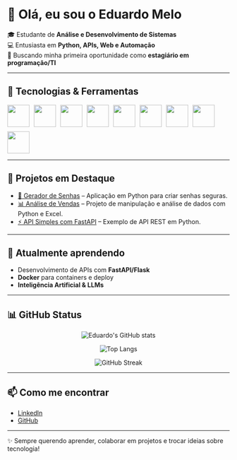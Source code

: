 # 👋 Olá, eu sou o Eduardo Melo  

🎓 Estudante de **Análise e Desenvolvimento de Sistemas**  
💻 Entusiasta em **Python, APIs, Web e Automação**  
🚀 Buscando minha primeira oportunidade como **estagiário em programação/TI**  

---

## 🔧 Tecnologias & Ferramentas  

<div style="display: flex; gap: 10px; flex-wrap: wrap;">
  
<img src="https://cdn.jsdelivr.net/gh/devicons/devicon/icons/python/python-original.svg" width="50" height="50"/>  
<img src="https://cdn.jsdelivr.net/gh/devicons/devicon/icons/javascript/javascript-original.svg" width="50" height="50"/>  
<img src="https://cdn.jsdelivr.net/gh/devicons/devicon/icons/flask/flask-original.svg" width="50" height="50"/>  
<img src="https://cdn.jsdelivr.net/gh/devicons/devicon/icons/fastapi/fastapi-original.svg" width="50" height="50"/>  
<img src="https://cdn.jsdelivr.net/gh/devicons/devicon/icons/docker/docker-original.svg" width="50" height="50"/>  
<img src="https://cdn.jsdelivr.net/gh/devicons/devicon/icons/mysql/mysql-original.svg" width="50" height="50"/>  
<img src="https://cdn.jsdelivr.net/gh/devicons/devicon/icons/sqlite/sqlite-original.svg" width="50" height="50"/>  
<img src="https://cdn.jsdelivr.net/gh/devicons/devicon/icons/git/git-original.svg" width="50" height="50"/>  
<img src="https://cdn.jsdelivr.net/gh/devicons/devicon/icons/github/github-original.svg" width="50" height="50"/>  

</div>

---

## 📌 Projetos em Destaque  
- [🔑 Gerador de Senhas](https://github.com/edumelob/gerador_de_senha) – Aplicação em Python para criar senhas seguras.  
- [📊 Análise de Vendas](#) – Projeto de manipulação e análise de dados com Python e Excel.  
- [⚡ API Simples com FastAPI](#) – Exemplo de API REST em Python.  

---

## 🌱 Atualmente aprendendo  
- Desenvolvimento de APIs com **FastAPI/Flask**  
- **Docker** para containers e deploy  
- **Inteligência Artificial & LLMs**  

---

## 📊 GitHub Status  

<div align="center">

![Eduardo's GitHub stats](https://github-readme-stats.vercel.app/api?username=edumelob&show_icons=true&theme=tokyonight)  

![Top Langs](https://github-readme-stats.vercel.app/api/top-langs/?username=edumelob&layout=compact&theme=tokyonight)  

![GitHub Streak](https://github-readme-streak-stats.herokuapp.com/?user=edumelob&theme=tokyonight)  

</div>

---

## 📫 Como me encontrar  
- [LinkedIn](https://www.linkedin.com/in/SEU-LINK)  
- [GitHub](https://github.com/edumelob)  

---

✨ Sempre querendo aprender, colaborar em projetos e trocar ideias sobre tecnologia!
